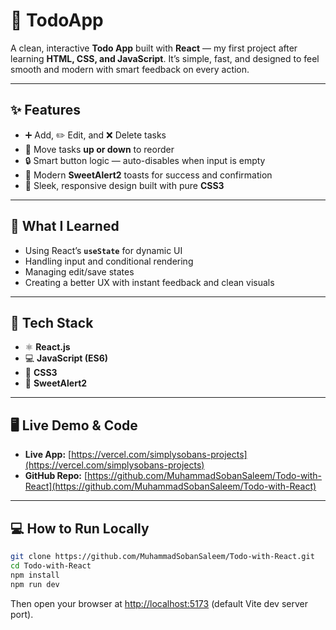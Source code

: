 # 📝 TodoApp

A clean, interactive **Todo App** built with **React** — my first project after learning **HTML, CSS, and JavaScript**.
It’s simple, fast, and designed to feel smooth and modern with smart feedback on every action.

---

## ✨ Features

* ➕ Add, ✏️ Edit, and ❌ Delete tasks
* 🔄 Move tasks **up or down** to reorder
* 🔒 Smart button logic — auto-disables when input is empty
* 🎉 Modern **SweetAlert2** toasts for success and confirmation
* 💅 Sleek, responsive design built with pure **CSS3**

---

## 🧠 What I Learned

* Using React’s **`useState`** for dynamic UI
* Handling input and conditional rendering
* Managing edit/save states
* Creating a better UX with instant feedback and clean visuals

---

## 🧩 Tech Stack

* ⚛️ **React.js**
* 💻 **JavaScript (ES6)**
* 🎨 **CSS3**
* 🔔 **SweetAlert2**

---

## 🖥️ Live Demo & Code

* **Live App:** [https://vercel.com/simplysobans-projects](https://vercel.com/simplysobans-projects)
* **GitHub Repo:** [https://github.com/MuhammadSobanSaleem/Todo-with-React](https://github.com/MuhammadSobanSaleem/Todo-with-React)

---

## 💻 How to Run Locally

```bash
git clone https://github.com/MuhammadSobanSaleem/Todo-with-React.git
cd Todo-with-React
npm install
npm run dev
```

Then open your browser at [http://localhost:5173](http://localhost:5173) (default Vite dev server port).
